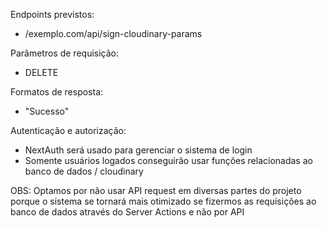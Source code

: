 Endpoints previstos:

- /exemplo.com/api/sign-cloudinary-params

Parâmetros de requisição:

- DELETE

Formatos de resposta:

- "Sucesso"

Autenticação e autorização:

- NextAuth será usado para gerenciar o sistema de login
- Somente usuários logados conseguirão usar funções relacionadas ao banco de dados / cloudinary

OBS: Optamos por não usar API request em diversas partes do projeto porque o sistema se tornará mais otimizado se fizermos as requisições ao banco de dados através do Server Actions e não por API
